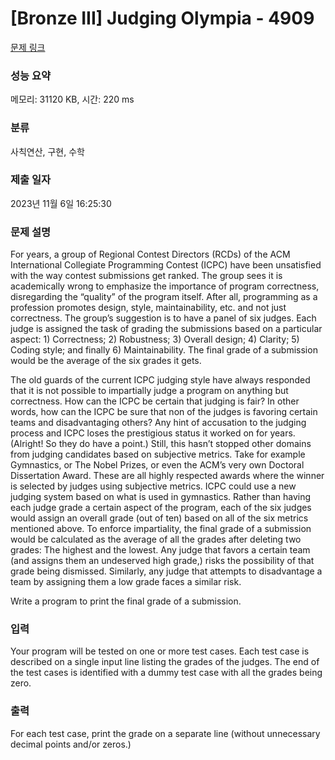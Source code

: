 # [Bronze III] Judging Olympia - 4909 

[문제 링크](https://www.acmicpc.net/problem/4909) 

### 성능 요약

메모리: 31120 KB, 시간: 220 ms

### 분류

사칙연산, 구현, 수학

### 제출 일자

2023년 11월 6일 16:25:30

### 문제 설명

<p>For years, a group of Regional Contest Directors (RCDs) of the ACM International Collegiate Programming Contest (ICPC) have been unsatisfied with the way contest submissions get ranked. The group sees it is academically wrong to emphasize the importance of program correctness, disregarding the “quality” of the program itself. After all, programming as a profession promotes design, style, maintainability, etc. and not just correctness. The group’s suggestion is to have a panel of six judges. Each judge is assigned the task of grading the submissions based on a particular aspect: 1) Correctness; 2) Robustness; 3) Overall design; 4) Clarity; 5) Coding style; and finally 6) Maintainability. The final grade of a submission would be the average of the six grades it gets.</p>

<p>The old guards of the current ICPC judging style have always responded that it is not possible to impartially judge a program on anything but correctness. How can the ICPC be certain that judging is fair? In other words, how can the ICPC be sure that non of the judges is favoring certain teams and disadvantaging others? Any hint of accusation to the judging process and ICPC loses the prestigious status it worked on for years. (Alright! So they do have a point.) Still, this hasn’t stopped other domains from judging candidates based on subjective metrics. Take for example Gymnastics, or The Nobel Prizes, or even the ACM’s very own Doctoral Dissertation Award. These are all highly respected awards where the winner is selected by judges using subjective metrics. ICPC could use a new judging system based on what is used in gymnastics. Rather than having each judge grade a certain aspect of the program, each of the six judges would assign an overall grade (out of ten) based on all of the six metrics mentioned above. To enforce impartiality, the final grade of a submission would be calculated as the average of all the grades after deleting two grades: The highest and the lowest. Any judge that favors a certain team (and assigns them an undeserved high grade,) risks the possibility of that grade being dismissed. Similarly, any judge that attempts to disadvantage a team by assigning them a low grade faces a similar risk.</p>

<p>Write a program to print the final grade of a submission.</p>

### 입력 

 <p>Your program will be tested on one or more test cases. Each test case is described on a single input line listing the grades of the judges. The end of the test cases is identified with a dummy test case with all the grades being zero.</p>

### 출력 

 <p>For each test case, print the grade on a separate line (without unnecessary decimal points and/or zeros.)</p>

<p> </p>

